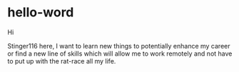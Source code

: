 # hello-word

Hi

Stinger116 here, I want to learn new things to potentially enhance my career or find a new line of skills which will allow me to work remotely and not have to put up with the rat-race all my life.
